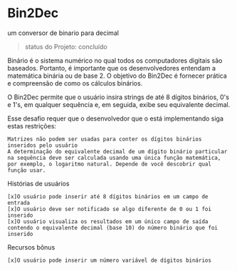 # Bin2Dec
um conversor de binario para decimal

> status do Projeto: concluído

Binário é o sistema numérico no qual todos os computadores digitais são baseados. Portanto, é importante que os desenvolvedores entendam a matemática binária ou de base 2. O objetivo do Bin2Dec é fornecer prática e compreensão de como os cálculos binários.

O Bin2Dec permite que o usuário insira strings de até 8 dígitos binários, 0's e 1's, em qualquer sequência e, em seguida, exibe seu equivalente decimal.

Esse desafio requer que o desenvolvedor que o está implementando siga estas restrições:

    Matrizes não podem ser usadas para conter os dígitos binários inseridos pelo usuário
    A determinação do equivalente decimal de um dígito binário particular na sequência deve ser calculada usando uma única função matemática, por exemplo, o logaritmo natural. Depende de você descobrir qual função usar.

Histórias de usuários

    [x]O usuário pode inserir até 8 dígitos binários em um campo de entrada
    [x]O usuário deve ser notificado se algo diferente de 0 ou 1 foi inserido
    [x]O usuário visualiza os resultados em um único campo de saída contendo o equivalente decimal (base 10) do número binário que foi inserido

Recursos bônus

    [x]O usuário pode inserir um número variável de dígitos binários


